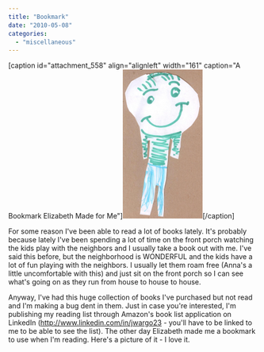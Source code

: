 ```yaml
---
title: "Bookmark"
date: "2010-05-08"
categories: 
  - "miscellaneous"
---
```


\[caption id="attachment\_558" align="alignleft" width="161" caption="A Bookmark Elizabeth Made for Me"\][![A Bookmark Elizabeth Made for Me](images/Elizabeth-bookmark-161x300.png "A Bookmark Elizabeth Made for Me")](http://www.thewargos.com/wp-content/uploads/2010/05/Elizabeth-bookmark.png)\[/caption\]

For some reason I've been able to read a lot of books lately. It's probably because lately I've been spending a lot of time on the front porch watching the kids play with the neighbors and I usually take a book out with me. I've said this before, but the neighborhood is WONDERFUL and the kids have a lot of fun playing with the neighbors. I usually let them roam free (Anna's a little uncomfortable with this) and just sit on the front porch so I can see what's going on as they run from house to house to house.

Anyway, I've had this huge collection of books I've purchased but not read and I'm making a bug dent in them. Just in case you're interested, I'm publishing my reading list through Amazon's book list application on LinkedIn (http://www.linkedin.com/in/jwargo23 - you'll have to be linked to me to be able to see the list). The other day Elizabeth made me a bookmark to use when I'm reading. Here's a picture of it - I love it.
